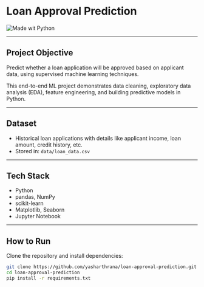 # Loan Approval Prediction

![Made wit Python](https://img.shields.io/badge/Made%20with-Python-blue?logo=python)

---

## Project Objective
Predict whether a loan application will be approved based on applicant data, using supervised machine learning techniques.

This end-to-end ML project demonstrates data cleaning, exploratory data analysis (EDA), feature engineering, and building predictive models in Python.

---

## Dataset
- Historical loan applications with details like applicant income, loan amount, credit history, etc.
- Stored in: `data/loan_data.csv`

---

## Tech Stack
- Python
- pandas, NumPy
- scikit-learn
- Matplotlib, Seaborn
- Jupyter Notebook

---

## How to Run
Clone the repository and install dependencies:

```bash
git clone https://github.com/yasharthrana/loan-approval-prediction.git
cd loan-approval-prediction
pip install -r requirements.txt
